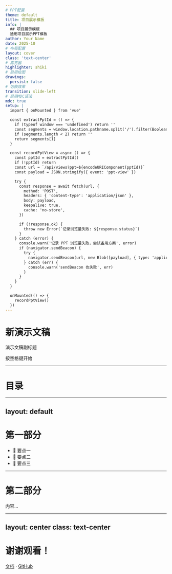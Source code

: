 ```yaml
---
# PPT配置
theme: default
title: 项目展示模板
info: |
  ## 项目展示模板
  通用项目展示PPT模板
author: Your Name
date: 2025-10
# 布局配置
layout: cover
class: 'text-center'
# 高亮器
highlighter: shiki
# 启用绘图
drawings:
  persist: false
# 切换效果
transition: slide-left
# 启用MDC语法
mdc: true
setup: |
  import { onMounted } from 'vue'

  const extractPptId = () => {
    if (typeof window === 'undefined') return ''
    const segments = window.location.pathname.split('/').filter(Boolean)
    if (segments.length < 2) return ''
    return segments[1]
  }

  const recordPptView = async () => {
    const pptId = extractPptId()
    if (!pptId) return
    const url = `/api/views?ppt=${encodeURIComponent(pptId)}`
    const payload = JSON.stringify({ event: 'ppt-view' })

    try {
      const response = await fetch(url, {
        method: 'POST',
        headers: { 'content-type': 'application/json' },
        body: payload,
        keepalive: true,
        cache: 'no-store',
      })

      if (!response.ok) {
        throw new Error(`记录浏览量失败: ${response.status}`)
      }
    } catch (error) {
      console.warn('记录 PPT 浏览量失败，尝试备用方案', error)
      if (navigator.sendBeacon) {
        try {
          navigator.sendBeacon(url, new Blob([payload], { type: 'application/json' }))
        } catch (err) {
          console.warn('sendBeacon 也失败', err)
        }
      }
    }
  }

  onMounted(() => {
    recordPptView()
  })
---
```


# 新演示文稿

演示文稿副标题

<div class="pt-12">
  <span @click="$slidev.nav.next" class="px-2 py-1 rounded cursor-pointer" hover="bg-white bg-opacity-10">
    按空格键开始 <carbon:arrow-right class="inline"/>
  </span>
</div>

<!--
演示文稿备注
-->

---

# 目录

<Toc />

---
layout: default
---

# 第一部分

- 📝 要点一
- 🎯 要点二
- 🚀 要点三

---

# 第二部分

内容...

---
layout: center
class: text-center
---

# 谢谢观看！

[文档](https://sli.dev) · [GitHub](https://github.com/slidevjs/slidev)
